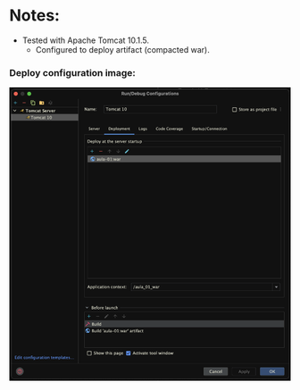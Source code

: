 # Notes:

- Tested with Apache Tomcat 10.1.5.
  - Configured to deploy artifact (compacted war).

### Deploy configuration image:

![config_screen](src/images/config-image.png)
